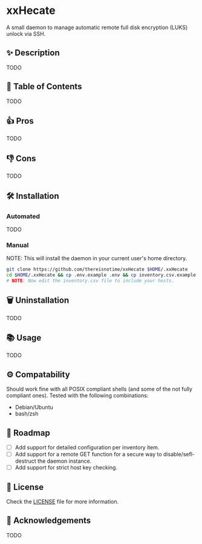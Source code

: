 # xxHecate

A small daemon to manage automatic remote full disk encryption (LUKS) unlock via SSH.

## ✨ Description

TODO

## 📝 Table of Contents

TODO

## 👍 Pros

TODO

## 👎 Cons

TODO

## 🛠️ Installation

### Automated

TODO

### Manual

NOTE: This will install the daemon in your current user's home directory.

```bash
git clone https://github.com/thereisnotime/xxHecate $HOME/.xxHecate
cd $HOME/.xxHecate && cp .env.example .env && cp inventory.csv.example inventory.csv
# NOTE: Now edit the inventory.csv file to include your hosts.
```

## 🗑️ Uninstallation

TODO

## 📚 Usage

TODO

## ⚙️ Compatability

Should work fine with all POSIX compliant shells (and some of the not fully compliant ones). Tested with the following combinations:

- Debian/Ubuntu
- bash/zsh

## 🚀 Roadmap

- [ ] Add support for detailed configuration per inventory item.
- [ ] Add support for a remote GET function for a secure way to disable/sefl-destruct the daemon instance.
- [ ] Add support for strict host key checking.

## 📜 License

Check the [LICENSE](LICENSE) file for more information.

## 🙏 Acknowledgements

TODO
